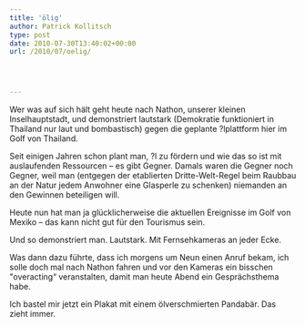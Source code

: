 ```yaml
---
title: 'ölig'
author: Patrick Kollitsch
type: post
date: 2010-07-30T13:40:02+00:00
url: /2010/07/oelig/




---
```

Wer was auf sich hält geht heute nach Nathon, unserer kleinen Inselhauptstadt, und demonstriert lautstark (Demokratie funktioniert in Thailand nur laut und bombastisch) gegen die geplante ?lplattform hier im Golf von Thailand.

Seit einigen Jahren schon plant man, ?l zu fördern und wie das so ist mit auslaufenden Ressourcen – es gibt Gegner. Damals waren die Gegner noch Gegner, weil man (entgegen der etablierten Dritte-Welt-Regel beim Raubbau an der Natur jedem Anwohner eine Glasperle zu schenken) niemanden an den Gewinnen beteiligen will.

Heute nun hat man ja glücklicherweise die aktuellen Ereignisse im Golf von Mexiko – das kann nicht gut für den Tourismus sein.

Und so demonstriert man. Lautstark. Mit Fernsehkameras an jeder Ecke.

Was dann dazu führte, dass ich morgens um Neun einen Anruf bekam, ich solle doch mal nach Nathon fahren und vor den Kameras ein bisschen "overacting“ veranstalten, damit man heute Abend ein Gesprächsthema habe.

Ich bastel mir jetzt ein Plakat mit einem ölverschmierten Pandabär. Das zieht immer.
